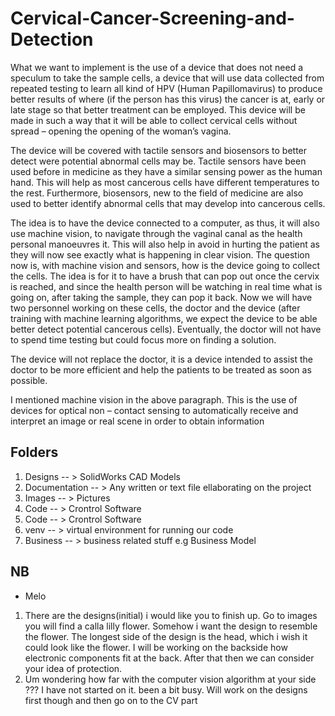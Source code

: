 # Cervical-Cancer-Screening-and-Detection

What we want to implement is the use of a device that does not need a speculum to take the sample cells, a device that will use data collected from repeated testing to learn all kind of HPV (Human Papillomavirus) to produce better results of where (if the person has this virus) the cancer is at, early or late stage so that better treatment can be employed. This device will be made in such a way that it will be able to collect cervical cells without spread – opening the opening of the woman’s vagina. 

The device will be covered with tactile sensors and biosensors to better detect were potential abnormal cells may be. Tactile sensors have been used before in medicine as they have a similar sensing power as the human hand. This will help as most cancerous cells have different temperatures to the rest. Furthermore, biosensors, new to the field of medicine are also used to better identify abnormal cells that may develop into cancerous cells. 

The idea is to have the device connected to a computer, as thus, it will also use machine vision, to navigate through the vaginal canal as the health personal manoeuvres it. This will also help in avoid in hurting the patient as they will now see exactly what is happening in clear vision. The question now is, with machine vision and sensors, how is the device going to collect the cells. The idea is for it to have a brush that can pop out once the cervix is reached, and since the health person will be watching in real time what is going on, after taking the sample, they can pop it back. Now we will have two personnel working on these cells, the doctor and the device (after training with machine learning algorithms, we expect the device to be able better detect potential cancerous cells). Eventually, the doctor will not have to spend time testing but could focus more on finding a solution.

The device will not replace the doctor, it is a device intended to assist the doctor to be more efficient and help the patients to be treated as soon as possible. 

I mentioned machine vision in the above paragraph. This is the use of devices for optical non – contact sensing to automatically receive and interpret an image or real scene in order to obtain information

## Folders
1. Designs       -- > SolidWorks CAD Models
2. Documentation -- > Any written or text file ellaborating on the project
3. Images        -- > Pictures
4. Code    -- > Crontrol Software
4. Code    -- > Crontrol Software
5. venv -- > virtual environment for running our code
6. Business -- > business related stuff e.g Business Model

## NB
- Melo 
1. There are the designs(initial) i would like you to finish up. Go to images you will find a calla lilly flower.               Somehow i want the design to resemble the flower. The longest side of the design is the head, which i wish it could look like the flower. I will be working on the backside how electronic components fit at the back. After that then we can consider your idea of protection.
2. Um wondering how far with the computer vision algorithm at your side ??? I have not started on it. been a bit busy. Will work on the designs first though and then go on to the CV part
